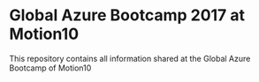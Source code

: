 # Global Azure Bootcamp 2017 at Motion10
This repository contains all information shared at the Global Azure Bootcamp of Motion10

